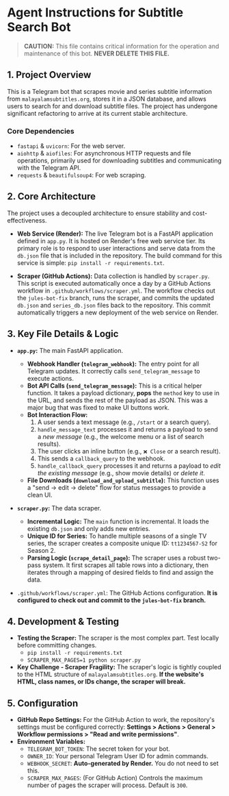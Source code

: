 # Agent Instructions for Subtitle Search Bot

> **CAUTION:** This file contains critical information for the operation and maintenance of this bot. **NEVER DELETE THIS FILE.**

## 1. Project Overview

This is a Telegram bot that scrapes movie and series subtitle information from `malayalamsubtitles.org`, stores it in a JSON database, and allows users to search for and download subtitle files. The project has undergone significant refactoring to arrive at its current stable architecture.

### Core Dependencies
- `fastapi` & `uvicorn`: For the web server.
- `aiohttp` & `aiofiles`: For asynchronous HTTP requests and file operations, primarily used for downloading subtitles and communicating with the Telegram API.
- `requests` & `beautifulsoup4`: For web scraping.

## 2. Core Architecture

The project uses a decoupled architecture to ensure stability and cost-effectiveness.

-   **Web Service (Render):** The live Telegram bot is a FastAPI application defined in `app.py`. It is hosted on Render's free web service tier. Its primary role is to respond to user interactions and serve data from the `db.json` file that is included in the repository. The build command for this service is simple: `pip install -r requirements.txt`.

-   **Scraper (GitHub Actions):** Data collection is handled by `scraper.py`. This script is executed automatically once a day by a GitHub Actions workflow in `.github/workflows/scraper.yml`. The workflow checks out the `jules-bot-fix` branch, runs the scraper, and commits the updated `db.json` and `series_db.json` files back to the repository. This commit automatically triggers a new deployment of the web service on Render.

## 3. Key File Details & Logic

-   **`app.py`:** The main FastAPI application.
    -   **Webhook Handler (`telegram_webhook`):** The entry point for all Telegram updates. It correctly calls `send_telegram_message` to execute actions.
    -   **Bot API Calls (`send_telegram_message`):** This is a critical helper function. It takes a payload dictionary, **pops** the `method` key to use in the URL, and sends the rest of the payload as JSON. This was a major bug that was fixed to make UI buttons work.
    -   **Bot Interaction Flow:**
        1. A user sends a text message (e.g., `/start` or a search query).
        2. `handle_message_text` processes it and returns a payload to send a *new message* (e.g., the welcome menu or a list of search results).
        3. The user clicks an inline button (e.g., `❌ Close` or a search result).
        4. This sends a `callback_query` to the webhook.
        5. `handle_callback_query` processes it and returns a payload to *edit the existing message* (e.g., show movie details) or *delete it*.
    -   **File Downloads (`download_and_upload_subtitle`):** This function uses a "send -> edit -> delete" flow for status messages to provide a clean UI.

-   **`scraper.py`:** The data scraper.
    -   **Incremental Logic:** The `main` function is incremental. It loads the existing `db.json` and only adds new entries.
    -   **Unique ID for Series:** To handle multiple seasons of a single TV series, the scraper creates a composite unique ID: `tt1234567-S2` for Season 2.
    -   **Parsing Logic (`scrape_detail_page`):** The scraper uses a robust two-pass system. It first scrapes all table rows into a dictionary, then iterates through a mapping of desired fields to find and assign the data.

-   `.github/workflows/scraper.yml`: The GitHub Actions configuration. **It is configured to check out and commit to the `jules-bot-fix` branch.**

## 4. Development & Testing

-   **Testing the Scraper:** The scraper is the most complex part. Test locally before committing changes.
    -   `pip install -r requirements.txt`
    -   `SCRAPER_MAX_PAGES=1 python scraper.py`
-   **Key Challenge - Scraper Fragility:** The scraper's logic is tightly coupled to the HTML structure of `malayalamsubtitles.org`. **If the website's HTML, class names, or IDs change, the scraper will break.**

## 5. Configuration

-   **GitHub Repo Settings:** For the GitHub Action to work, the repository's settings must be configured correctly: **Settings > Actions > General > Workflow permissions > "Read and write permissions"**.
-   **Environment Variables:**
    -   `TELEGRAM_BOT_TOKEN`: The secret token for your bot.
    -   `OWNER_ID`: Your personal Telegram User ID for admin commands.
    -   `WEBHOOK_SECRET`: **Auto-generated by Render.** You do not need to set this.
    -   `SCRAPER_MAX_PAGES`: (For GitHub Action) Controls the maximum number of pages the scraper will process. Default is `300`.
